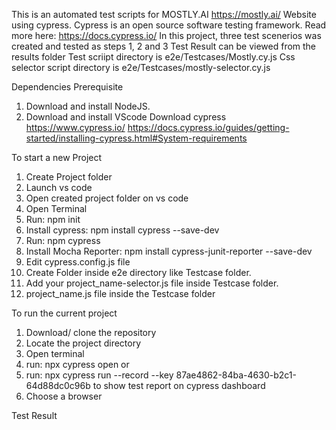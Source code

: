 This is an automated test scripts for MOSTLY.AI https://mostly.ai/ Website using cypress. Cypress is an open source software testing framework. Read more here: https://docs.cypress.io/
In this project, three test scenerios was created and tested as steps 1, 2 and 3
Test Result can be viewed from the results folder
Test scriipt directory is e2e/Testcases/Mostly.cy.js
Css selector script  directory is e2e/Testcases/mostly-selector.cy.js

Dependencies
Prerequisite
1. Download and install NodeJS.
2. Download and install VScode
Download cypress https://www.cypress.io/ https://docs.cypress.io/guides/getting-started/installing-cypress.html#System-requirements

To start a new Project
1. Create Project folder
2. Launch vs code
3. Open created project folder on vs code
4. Open Terminal
5. Run: npm init
6. Install cypress: npm install cypress --save-dev
7. Run: npm cypress
8. Install Mocha Reporter: npm install cypress-junit-reporter --save-dev 
9. Edit cypress.config.js file
10. Create Folder inside e2e directory like Testcase folder.
11. Add your project_name-selector.js file inside Testcase folder.
12. project_name.js file inside the Testcase folder

To run the current project
1. Download/ clone the repository
2. Locate the project directory
3. Open terminal
4. run: npx cypress open or 
5. run: npx cypress run --record --key 87ae4862-84ba-4630-b2c1-64d88dc0c96b to show test report on cypress dashboard
6. Choose a browser

Test Result



